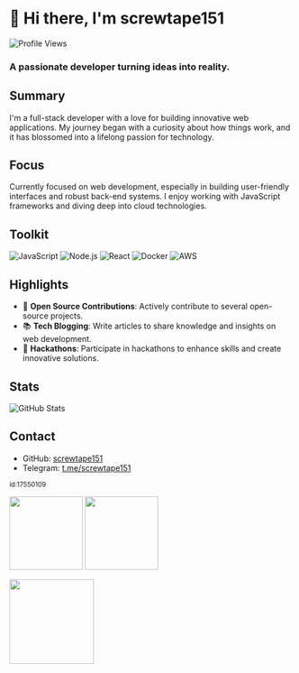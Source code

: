 # 👋 Hi there, I'm screwtape151

![Profile Views](https://komarev.com/ghpvc/?username=screwtape151&label=Profile%20Views&color=blue&style=flat)

### A passionate developer turning ideas into reality.

## Summary
I'm a full-stack developer with a love for building innovative web applications. My journey began with a curiosity about how things work, and it has blossomed into a lifelong passion for technology.

## Focus
Currently focused on web development, especially in building user-friendly interfaces and robust back-end systems. I enjoy working with JavaScript frameworks and diving deep into cloud technologies.

## Toolkit
![JavaScript](https://img.shields.io/badge/JavaScript-ffcc00?style=flat&logo=javascript&logoColor=black) ![Node.js](https://img.shields.io/badge/Node.js-8CC84B?style=flat&logo=node.js&logoColor=white) ![React](https://img.shields.io/badge/React-61DAFB?style=flat&logo=react&logoColor=black) ![Docker](https://img.shields.io/badge/Docker-2496ED?style=flat&logo=docker&logoColor=white) ![AWS](https://img.shields.io/badge/AWS-FF9900?style=flat&logo=amazon-aws&logoColor=white)

## Highlights
- 🌟 **Open Source Contributions**: Actively contribute to several open-source projects.
- 📚 **Tech Blogging**: Write articles to share knowledge and insights on web development.
- 🚀 **Hackathons**: Participate in hackathons to enhance skills and create innovative solutions.

## Stats
![GitHub Stats](https://github-readme-stats.vercel.app/api?username=screwtape151&show_icons=true&theme=radical)

## Contact
- GitHub: [screwtape151](https://github.com/screwtape151)
- Telegram: [t.me/screwtape151](https://t.me/screwtape151)

<sub>id:17550109</sub>

<p><img src="https://github-readme-stats.vercel.app/api/top-langs/?username=screwtape151&layout=compact&theme=radical" height="130"/> <img src="https://github-readme-stats.vercel.app/api?username=screwtape151&show_icons=true&theme=radical" height="130"/></p>
<p><img src="https://streak-stats.demolab.com/?user=screwtape151&theme=radical" height="150"/></p>
